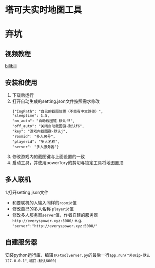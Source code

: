 # 塔可夫实时地图工具

# 弃坑

## 视频教程
[bilibili](https://www.bilibili.com/video/BV1wT4m1S74X)

## 安装和使用
1. 下载后运行
2. 打开自动生成的setting.json文件按照需求修改
    ```
    {"ImgPath": "自己的截图位置（不能有中文路径）",
    "sleeptime": 1.5,
    "on_auto": "自动截图键-默认f5",
    "off_auto": "关闭自动截图键-默认f6",
    "key": "游戏内截图键-默认j",
    "roomid": "多人房号",
    "playerid": "多人名称",
    "server": "多人服务器"}
    ```
3. 修改游戏内的截图键与上面设置的一致
4. 启动工具，并使用powerTory的剪切与锁定工具将地图置顶

## 多人联机
1.打开setting.json文件
- 和要联机的人输入同样的`roomid`值
- 修改自己的多人名称 `playerid`值
- 修改多人服务器`server`值，作者自建的服务器`http://everyspower.xyz:5000/`
    e.g. `"server":"http://everyspower.xyz:5000/"`

## 自建服务器
安装python运行库，编辑`TKFtoolServer.py`的最后一行`app.run("外网ip-默认127.0.0.1",端口-默认6000)`